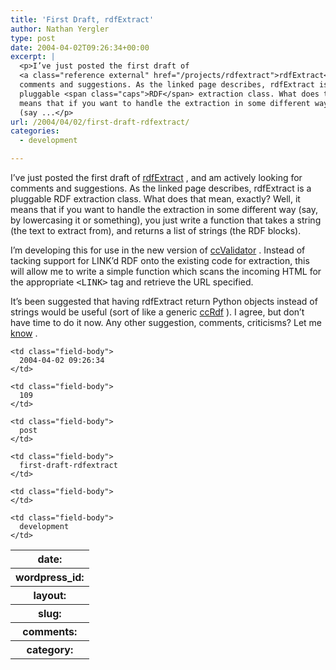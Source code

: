 ```yaml
---
title: 'First Draft, rdfExtract'
author: Nathan Yergler
type: post
date: 2004-04-02T09:26:34+00:00
excerpt: |
  <p>I’ve just posted the first draft of
  <a class="reference external" href="/projects/rdfextract">rdfExtract</a>, and am actively looking for
  comments and suggestions. As the linked page describes, rdfExtract is a
  pluggable <span class="caps">RDF</span> extraction class. What does that mean, exactly? Well, it
  means that if you want to handle the extraction in some different way
  (say ...</p>
url: /2004/04/02/first-draft-rdfextract/
categories:
  - development

---
```

I’ve just posted the first draft of [rdfExtract][1] , and am actively looking for comments and suggestions. As the linked page describes, rdfExtract is a pluggable <span class="caps">RDF</span> extraction class. What does that mean, exactly? Well, it means that if you want to handle the extraction in some different way (say, by lowercasing it or something), you just write a function that takes a string (the text to extract from), and returns a list of strings (the <span class="caps">RDF</span> blocks).

I’m developing this for use in the new version of [ccValidator][2] . Instead of tacking support for <span class="caps">LINK</span>’d <span class="caps">RDF</span> onto the existing code for extraction, this will allow me to write a simple function which scans the incoming <span class="caps">HTML</span> for the appropriate <tt class="docutils literal"><<span class="caps">LINK</span>></tt> tag and retrieve the <span class="caps">URL</span> specified.

It’s been suggested that having rdfExtract return Python objects instead of strings would be useful (sort of like a generic [ccRdf][3] ). I agree, but don’t have time to do it now. Any other suggestion, comments, criticisms? Let me [know][4] .

<table class="docutils field-list" frame="void" rules="none">
  <col class="field-name" /> <col class="field-body" /> <tr class="field">
    <th class="field-name">
      date:
    </th>

    <td class="field-body">
      2004-04-02 09:26:34
    </td>
  </tr>

  <tr class="field">
    <th class="field-name">
      wordpress_id:
    </th>

    <td class="field-body">
      109
    </td>
  </tr>

  <tr class="field">
    <th class="field-name">
      layout:
    </th>

    <td class="field-body">
      post
    </td>
  </tr>

  <tr class="field">
    <th class="field-name">
      slug:
    </th>

    <td class="field-body">
      first-draft-rdfextract
    </td>
  </tr>

  <tr class="field">
    <th class="field-name">
      comments:
    </th>

    <td class="field-body">
    </td>
  </tr>

  <tr class="field">
    <th class="field-name">
      category:
    </th>

    <td class="field-body">
      development
    </td>
  </tr>
</table>

 [1]: /projects/rdfextract
 [2]: /projects/ccValidator
 [3]: /projects/ccrdf
 [4]: /contact